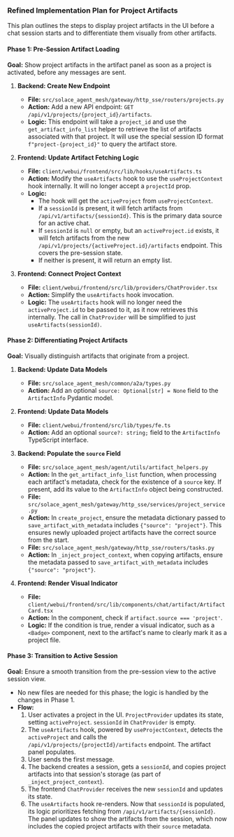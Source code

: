 ### **Refined Implementation Plan for Project Artifacts**

This plan outlines the steps to display project artifacts in the UI before a chat session starts and to differentiate them visually from other artifacts.

#### **Phase 1: Pre-Session Artifact Loading**

**Goal:** Show project artifacts in the artifact panel as soon as a project is activated, before any messages are sent.

1.  **Backend: Create New Endpoint**
    *   **File:** `src/solace_agent_mesh/gateway/http_sse/routers/projects.py`
    *   **Action:** Add a new API endpoint: `GET /api/v1/projects/{project_id}/artifacts`.
    *   **Logic:** This endpoint will take a `project_id` and use the `get_artifact_info_list` helper to retrieve the list of artifacts associated with that project. It will use the special session ID format `f"project-{project_id}"` to query the artifact store.

2.  **Frontend: Update Artifact Fetching Logic**
    *   **File:** `client/webui/frontend/src/lib/hooks/useArtifacts.ts`
    *   **Action:** Modify the `useArtifacts` hook to use the `useProjectContext` hook internally. It will no longer accept a `projectId` prop.
    *   **Logic:**
        *   The hook will get the `activeProject` from `useProjectContext`.
        *   If a `sessionId` is present, it will fetch artifacts from `/api/v1/artifacts/{sessionId}`. This is the primary data source for an active chat.
        *   If `sessionId` is `null` or empty, but an `activeProject.id` exists, it will fetch artifacts from the new `/api/v1/projects/{activeProject.id}/artifacts` endpoint. This covers the pre-session state.
        *   If neither is present, it will return an empty list.

3.  **Frontend: Connect Project Context**
    *   **File:** `client/webui/frontend/src/lib/providers/ChatProvider.tsx`
    *   **Action:** Simplify the `useArtifacts` hook invocation.
    *   **Logic:** The `useArtifacts` hook will no longer need the `activeProject.id` to be passed to it, as it now retrieves this internally. The call in `ChatProvider` will be simplified to just `useArtifacts(sessionId)`.

#### **Phase 2: Differentiating Project Artifacts**

**Goal:** Visually distinguish artifacts that originate from a project.

1.  **Backend: Update Data Models**
    *   **File:** `src/solace_agent_mesh/common/a2a/types.py`
    *   **Action:** Add an optional `source: Optional[str] = None` field to the `ArtifactInfo` Pydantic model.

2.  **Frontend: Update Data Models**
    *   **File:** `client/webui/frontend/src/lib/types/fe.ts`
    *   **Action:** Add an optional `source?: string;` field to the `ArtifactInfo` TypeScript interface.

3.  **Backend: Populate the `source` Field**
    *   **File:** `src/solace_agent_mesh/agent/utils/artifact_helpers.py`
    *   **Action:** In the `get_artifact_info_list` function, when processing each artifact's metadata, check for the existence of a `source` key. If present, add its value to the `ArtifactInfo` object being constructed.
    *   **File:** `src/solace_agent_mesh/gateway/http_sse/services/project_service.py`
    *   **Action:** In `create_project`, ensure the metadata dictionary passed to `save_artifact_with_metadata` includes `{"source": "project"}`. This ensures newly uploaded project artifacts have the correct source from the start.
    *   **File:** `src/solace_agent_mesh/gateway/http_sse/routers/tasks.py`
    *   **Action:** In `_inject_project_context`, when copying artifacts, ensure the metadata passed to `save_artifact_with_metadata` includes `{"source": "project"}`.

4.  **Frontend: Render Visual Indicator**
    *   **File:** `client/webui/frontend/src/lib/components/chat/artifact/ArtifactCard.tsx`
    *   **Action:** In the component, check if `artifact.source === 'project'`.
    *   **Logic:** If the condition is true, render a visual indicator, such as a `<Badge>` component, next to the artifact's name to clearly mark it as a project file.

#### **Phase 3: Transition to Active Session**

**Goal:** Ensure a smooth transition from the pre-session view to the active session view.

*   No new files are needed for this phase; the logic is handled by the changes in Phase 1.
*   **Flow:**
    1.  User activates a project in the UI. `ProjectProvider` updates its state, setting `activeProject`. `sessionId` in `ChatProvider` is empty.
    2.  The `useArtifacts` hook, powered by `useProjectContext`, detects the `activeProject` and calls the `/api/v1/projects/{projectId}/artifacts` endpoint. The artifact panel populates.
    3.  User sends the first message.
    4.  The backend creates a session, gets a `sessionId`, and copies project artifacts into that session's storage (as part of `_inject_project_context`).
    5.  The frontend `ChatProvider` receives the new `sessionId` and updates its state.
    6.  The `useArtifacts` hook re-renders. Now that `sessionId` is populated, its logic prioritizes fetching from `/api/v1/artifacts/{sessionId}`. The panel updates to show the artifacts from the session, which now includes the copied project artifacts with their `source` metadata.
